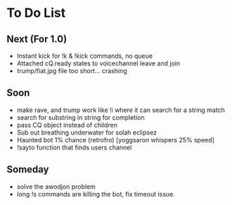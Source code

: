 # To Do List

## Next (For 1.0)
- Instant kick for !k & !kick commands, no queue
- Attached cQ.ready states to voicechannel leave and join
- trump/fiat.jpg file too short... crashing

## Soon
- make rave, and trump work like !i where it can search for a string match
- search for substring in string for completion
- pass CQ object instead of children
- Sub out breathing underwater for solah eclipsez
- Haunted bot 1% chance (retrofro) [yoggsaron whispers 25% speed]
- !sayto function that finds users channel

## Someday
- solve the awodjon problem
- long !s commands are killing the bot, fix timeout issue.
